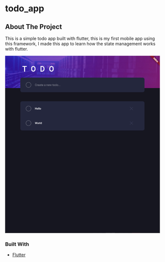 # todo_app

## About The Project

This is a simple todo app built with flutter, this is my first mobile app using this framework, I made this app to learn how the state management works with flutter.

![screenshot](screenshot.png)

### Built With

* [Flutter](https://flutter.dev/)
